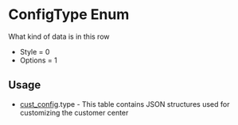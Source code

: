 <properties generated="1" SortOrder="990" />

# ConfigType Enum

What kind of data is in this row

* Style = 0
* Options = 1

## Usage
* [cust_config](cust_config.md).type - This table contains JSON structures used for customizing the customer center

